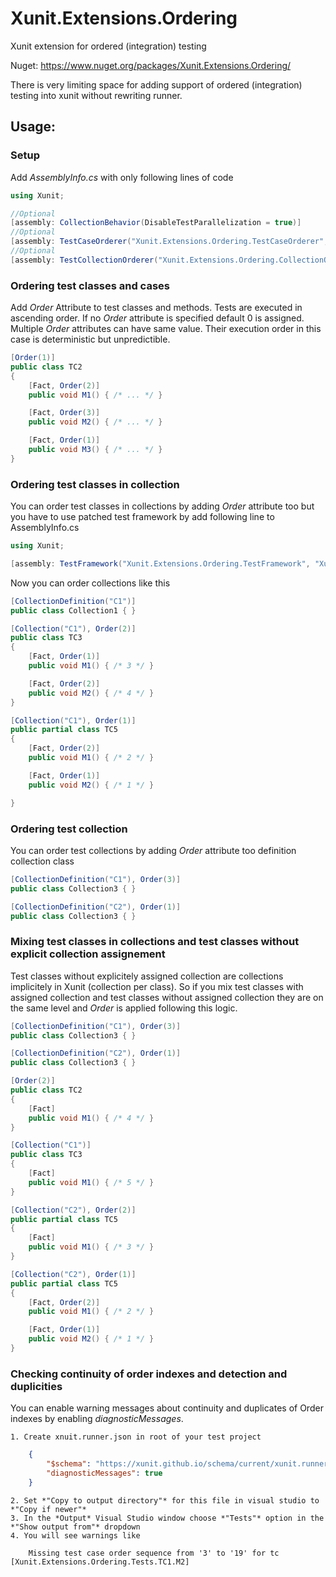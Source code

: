 # Xunit.Extensions.Ordering
Xunit extension for ordered (integration) testing

Nuget: https://www.nuget.org/packages/Xunit.Extensions.Ordering/

There is very limiting space for adding support of ordered (integration) testing into xunit without rewriting runner. 

## Usage:

### Setup  

Add *AssemblyInfo.cs* with only following lines of code

```c#
using Xunit;

//Optional
[assembly: CollectionBehavior(DisableTestParallelization = true)]
//Optional
[assembly: TestCaseOrderer("Xunit.Extensions.Ordering.TestCaseOrderer", "Xunit.Extensions.Ordering")]
//Optional
[assembly: TestCollectionOrderer("Xunit.Extensions.Ordering.CollectionOrderer", "Xunit.Extensions.Ordering")]
```

### Ordering test classes and cases

Add *Order* Attribute to test classes and methods. Tests are executed in ascending order. If no *Order* attribute is specified default 0 is assigned. Multiple *Order* attributes can have same value. Their execution order in this case is deterministic but unpredictible.

```c#
[Order(1)]
public class TC2
{
	[Fact, Order(2)]
	public void M1() { /* ... */ }

	[Fact, Order(3)]
	public void M2() { /* ... */ }

	[Fact, Order(1)]
	public void M3() { /* ... */ }
}
```

### Ordering test classes in collection  

You can order test classes in collections by adding *Order* attribute too but you have to use patched test framework by add following line to AssemblyInfo.cs

```c#
using Xunit;

[assembly: TestFramework("Xunit.Extensions.Ordering.TestFramework", "Xunit.Extensions.Ordering")]
```

Now you can order collections like this

```c#
[CollectionDefinition("C1")]
public class Collection1 { }
```
```c#
[Collection("C1"), Order(2)]
public class TC3
{
	[Fact, Order(1)]
	public void M1() { /* 3 */ }

	[Fact, Order(2)]
	public void M2() { /* 4 */ }
}
```
```c#
[Collection("C1"), Order(1)]
public partial class TC5
{
	[Fact, Order(2)]
	public void M1() { /* 2 */ }

	[Fact, Order(1)]
	public void M2() { /* 1 */ }

}
```

### Ordering test collection  

You can order test collections by adding *Order* attribute too definition collection class

```c#
[CollectionDefinition("C1"), Order(3)]
public class Collection3 { }
```
 ```c#
[CollectionDefinition("C2"), Order(1)]
public class Collection3 { }
```

### Mixing test classes in collections and test classes without explicit collection assignement

Test classes without explicitely assigned collection are collections implicitely in Xunit (collection per class). So if you mix test classes with assigned collection and test classes without assigned collection they are on the same level and *Order* is applied following this logic.  

```c#
[CollectionDefinition("C1"), Order(3)]
public class Collection3 { }
```
 ```c#
[CollectionDefinition("C2"), Order(1)]
public class Collection3 { }
```
```c#
[Order(2)]
public class TC2
{
	[Fact]
	public void M1() { /* 4 */ }
}
```
```c#
[Collection("C1")]
public class TC3
{
	[Fact]
	public void M1() { /* 5 */ }
}
```
```c#
[Collection("C2"), Order(2)]
public partial class TC5
{
	[Fact]
	public void M1() { /* 3 */ }
}
```
```c#
[Collection("C2"), Order(1)]
public partial class TC5
{
	[Fact, Order(2)]
	public void M1() { /* 2 */ }

	[Fact, Order(1)]
	public void M2() { /* 1 */ }
}
```

### Checking continuity of order indexes and detection and duplicities

You can enable warning messages about continuity and duplicates of Order indexes by enabling *diagnosticMessages*.
 
	1. Create xnuit.runner.json in root of your test project 
	
```json
	{
		"$schema": "https://xunit.github.io/schema/current/xunit.runner.schema.json",
		"diagnosticMessages": true
	}
```
	
	2. Set *"Copy to output directory"* for this file in visual studio to *"Copy if newer"*
	3. In the *Output* Visual Studio window choose *"Tests"* option in the *"Show output from"* dropdown
	4. You will see warnings like 
	
```console
	Missing test case order sequence from '3' to '19' for tc [Xunit.Extensions.Ordering.Tests.TC1.M2]
 ```
